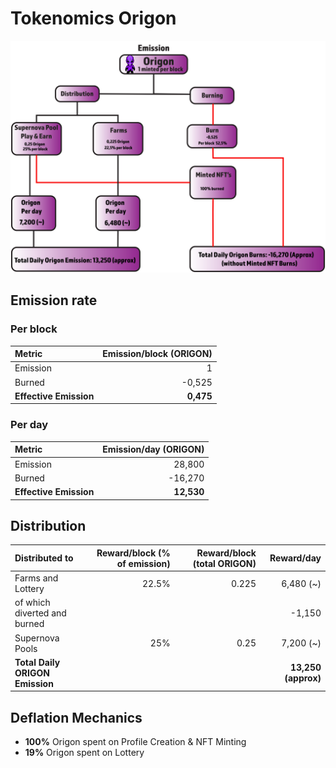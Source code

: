 # Tokenomics Origon

![](../../.gitbook/assets/emission-origon.png)

## **Emission rate** <a id="emission-rate"></a>

### **Per block**

| **Metric** | **Emission/block \(ORIGON\)** |
| :--- | ---: |
| Emission | 1 |
| Burned | -0,525 |
| **Effective Emission** | **0,475** |

### Per day <a id="per-day"></a>

| **Metric** | **Emission/day \(ORIGON\)** |
| :--- | ---: |
| Emission | 28,800 |
| Burned | -16,270 |
| **Effective Emission** | **12,530** |

## Distribution <a id="distribution"></a>

| Distributed to | Reward/block \(% of emission\) | Reward/block \(total ORIGON\) | Reward/day |
| :--- | ---: | ---: | ---: |
| Farms and Lottery | 22.5% | 0.225 | 6,480 \(~\) |
| of which diverted and burned |  |  | -1,150 |
| Supernova Pools | 25% | 0.25 | 7,200 \(~\) |
| **Total Daily ORIGON Emission** |  |  | **13,250 \(approx\)** |

## Deflation Mechanics

* **100%** Origon spent on Profile Creation & NFT Minting
* **19%** Origon spent on Lottery

